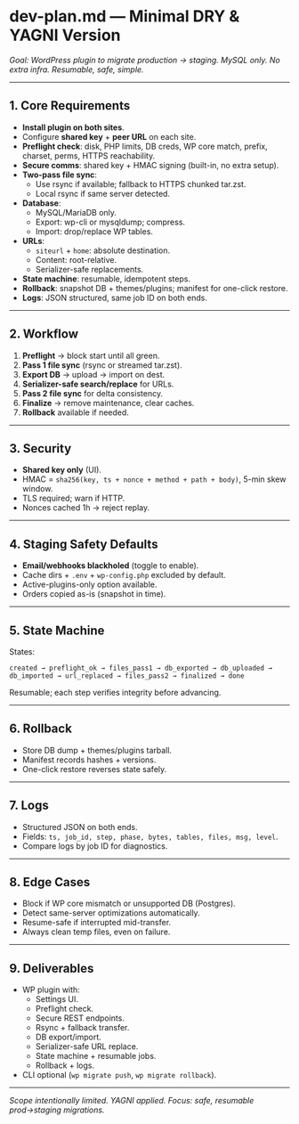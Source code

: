 # dev-plan.md — Minimal DRY & YAGNI Version
*Goal: WordPress plugin to migrate production → staging. MySQL only. No extra infra. Resumable, safe, simple.*

---

## 1. Core Requirements

- **Install plugin on both sites**.
- Configure **shared key** + **peer URL** on each site.
- **Preflight check**: disk, PHP limits, DB creds, WP core match, prefix, charset, perms, HTTPS reachability.
- **Secure comms**: shared key + HMAC signing (built-in, no extra setup).
- **Two-pass file sync**:
  - Use rsync if available; fallback to HTTPS chunked tar.zst.
  - Local rsync if same server detected.
- **Database**:
  - MySQL/MariaDB only.
  - Export: wp-cli or mysqldump; compress.
  - Import: drop/replace WP tables.
- **URLs**:
  - `siteurl` + `home`: absolute destination.
  - Content: root-relative.
  - Serializer-safe replacements.
- **State machine**: resumable, idempotent steps.
- **Rollback**: snapshot DB + themes/plugins; manifest for one-click restore.
- **Logs**: JSON structured, same job ID on both ends.

---

## 2. Workflow

1. **Preflight** → block start until all green.
2. **Pass 1 file sync** (rsync or streamed tar.zst).
3. **Export DB** → upload → import on dest.
4. **Serializer-safe search/replace** for URLs.
5. **Pass 2 file sync** for delta consistency.
6. **Finalize** → remove maintenance, clear caches.
7. **Rollback** available if needed.

---

## 3. Security

- **Shared key only** (UI).
- HMAC = `sha256(key, ts + nonce + method + path + body)`, 5-min skew window.
- TLS required; warn if HTTP.
- Nonces cached 1h → reject replay.

---

## 4. Staging Safety Defaults

- **Email/webhooks blackholed** (toggle to enable).
- Cache dirs + `.env` + `wp-config.php` excluded by default.
- Active-plugins-only option available.
- Orders copied as-is (snapshot in time).

---

## 5. State Machine

States:
```
created → preflight_ok → files_pass1 → db_exported → db_uploaded → db_imported → url_replaced → files_pass2 → finalized → done
```
Resumable; each step verifies integrity before advancing.

---

## 6. Rollback

- Store DB dump + themes/plugins tarball.
- Manifest records hashes + versions.
- One-click restore reverses state safely.

---

## 7. Logs

- Structured JSON on both ends.
- Fields: `ts, job_id, step, phase, bytes, tables, files, msg, level`.
- Compare logs by job ID for diagnostics.

---

## 8. Edge Cases

- Block if WP core mismatch or unsupported DB (Postgres).
- Detect same-server optimizations automatically.
- Resume-safe if interrupted mid-transfer.
- Always clean temp files, even on failure.

---

## 9. Deliverables

- WP plugin with:
  - Settings UI.
  - Preflight check.
  - Secure REST endpoints.
  - Rsync + fallback transfer.
  - DB export/import.
  - Serializer-safe URL replace.
  - State machine + resumable jobs.
  - Rollback + logs.
- CLI optional (`wp migrate push`, `wp migrate rollback`).

---

*Scope intentionally limited. YAGNI applied. Focus: safe, resumable prod→staging migrations.*
